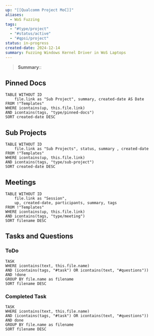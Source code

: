 ```yaml
---
up: "[[Qualcomm Project MoC]]"
aliases:
  - WoS Fuzzing
tags:
  - "#type/project"
  - "#status/active"
  - "#qpsi/project"
status: in-progress
created-date: 2024-12-14
summary: Fuzzing Windows Kernel Driver in WoS Laptops
---
```


> **Summary**:: 

## Pinned Docs

```dataview
TABLE WITHOUT ID
	file.link as "Sub Project", summary, created-date AS Date
FROM !"Templates"
WHERE icontains(up, this.file.link)
AND icontains(tags, "type/pinned-docs")
SORT created-date DESC
```

## Sub Projects

```dataview
TABLE WITHOUT ID
	file.link as "Sub Projects", status, summary , created-date
FROM !"Templates"
WHERE icontains(up, this.file.link)
AND icontains(tags, "type/sub-project")
SORT created-date DESC
```

## Meetings

```dataview
TABLE WITHOUT ID
	file.link as "Session",
	up, created-date, participants, summary, tags
FROM !"Templates"
WHERE icontains(up, this.file.link)
AND icontains(tags, "type/meeting")
SORT filename DESC
```

## Tasks and Questions

### ToDo

```dataview
TASK
WHERE icontains(text, this.file.name)
AND (icontains(tags, "#task") OR icontains(text, "#questions"))
AND !done
GROUP BY file.name as filename
SORT filename DESC
```

### Completed Task

```dataview
TASK
WHERE icontains(text, this.file.name)
AND (icontains(tags, "#task") OR icontains(text, "#questions"))
AND done
GROUP BY file.name as filename
SORT filename DESC
```
